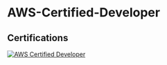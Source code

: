 # AWS-Certified-Developer
## Certifications
[![AWS Certified Developer](https://img.shields.io/badge/AWS-Certified_Developer-orange)](https://www.credly.com/badges/970f0780-0e7b-4f43-a349-b63793c10837/public_url)
